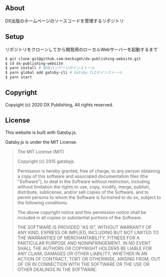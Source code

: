 ## About
DX出版のホームページのソースコードを管理するリポジトリ

## Setup
リポジトリをクローンしてから開発用のローカルWebサーバーを起動するまで

```bash
$ git clone git@github.com:kecbigmt/dx-publishing-website.git
$ cd dx-publishing-website
$ yarn install # 依存パッケージのインストール
$ yarn global add gatsby-cli # Gatsby CLIのインストール
$ yarn start 
```

## Copyright
Copyight (c) 2020 DX Publishing, All rights reserved.

## License
This website is built with Gatsby.js.

Gatsby.js is under the MIT License.

> The MIT License (MIT)
> 
> Copyright (c) 2015 gatsbyjs
> 
> Permission is hereby granted, free of charge, to any person obtaining a copy
> of this software and associated documentation files (the "Software"), to deal
> in the Software without restriction, including without limitation the rights
> to use, copy, modify, merge, publish, distribute, sublicense, and/or sell
> copies of the Software, and to permit persons to whom the Software is
> furnished to do so, subject to the following conditions:
> 
> The above copyright notice and this permission notice shall be included in all
> copies or substantial portions of the Software.
> 
> THE SOFTWARE IS PROVIDED "AS IS", WITHOUT WARRANTY OF ANY KIND, EXPRESS OR
> IMPLIED, INCLUDING BUT NOT LIMITED TO THE WARRANTIES OF MERCHANTABILITY,
> FITNESS FOR A PARTICULAR PURPOSE AND NONINFRINGEMENT. IN NO EVENT SHALL THE
> AUTHORS OR COPYRIGHT HOLDERS BE LIABLE FOR ANY CLAIM, DAMAGES OR OTHER
> LIABILITY, WHETHER IN AN ACTION OF CONTRACT, TORT OR OTHERWISE, ARISING FROM,
> OUT OF OR IN CONNECTION WITH THE SOFTWARE OR THE USE OR OTHER DEALINGS IN THE
> SOFTWARE.
